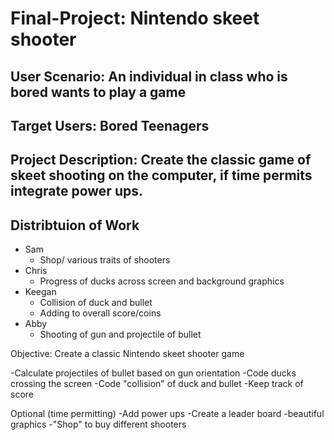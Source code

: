 # Final-Project: Nintendo skeet shooter

## User Scenario: An individual in class who is bored wants to play a game

## Target Users: Bored Teenagers

## Project Description: Create the classic game of skeet shooting on the computer, if time permits integrate power ups.

## Distribtuion of Work
+ Sam
  - Shop/ various traits of shooters
+ Chris
  - Progress of ducks across screen and background graphics
+ Keegan 
  - Collision of duck and bullet
  - Adding to overall score/coins
+ Abby
  - Shooting of gun and projectile of bullet



Objective: Create a classic Nintendo skeet shooter game 

  -Calculate projectiles of bullet based on gun orientation
  -Code ducks crossing the screen
  -Code "collision" of duck and bullet
  -Keep track of score

Optional (time permitting)
  -Add power ups
  -Create a leader board
  -beautiful graphics
  -"Shop" to buy different shooters
